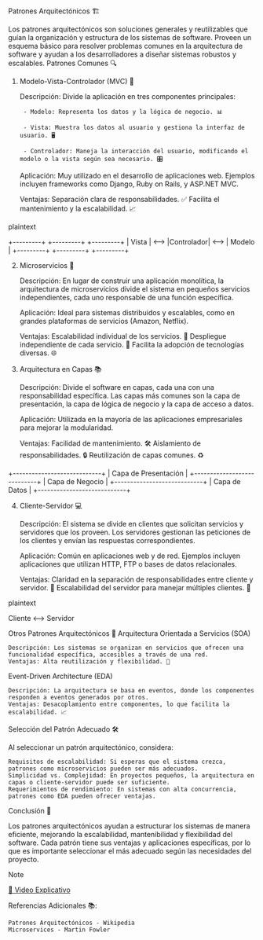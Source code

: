 Patrones Arquitectónicos 🏗️

Los patrones arquitectónicos son soluciones generales y reutilizables que guían la organización y estructura de los sistemas de software. Proveen un esquema básico para resolver problemas comunes en la arquitectura de software y ayudan a los desarrolladores a diseñar sistemas robustos y escalables.
Patrones Comunes 🔍
1. Modelo-Vista-Controlador (MVC) 🎨

    Descripción: Divide la aplicación en tres componentes principales:
   
        - Modelo: Representa los datos y la lógica de negocio. 📊
   
        - Vista: Muestra los datos al usuario y gestiona la interfaz de usuario. 🖥️
   
        - Controlador: Maneja la interacción del usuario, modificando el modelo o la vista según sea necesario. 🎛️

    Aplicación: Muy utilizado en el desarrollo de aplicaciones web. Ejemplos incluyen frameworks como Django, Ruby on Rails, y ASP.NET MVC.

    Ventajas:
        Separación clara de responsabilidades. ✅
        Facilita el mantenimiento y la escalabilidad. 📈

plaintext

  +---------+      +---------+       +---------+
  |  Vista  | <--> |Controlador| <--> |  Modelo |
  +---------+      +---------+       +---------+

2. Microservicios 🧩

    Descripción: En lugar de construir una aplicación monolítica, la arquitectura de microservicios divide el sistema en pequeños servicios independientes, cada uno responsable de una función específica.

    Aplicación: Ideal para sistemas distribuidos y escalables, como en grandes plataformas de servicios (Amazon, Netflix).

    Ventajas:
        Escalabilidad individual de los servicios. 📏
        Despliegue independiente de cada servicio. 🚀
        Facilita la adopción de tecnologías diversas. 🌐

3. Arquitectura en Capas 📚

    Descripción: Divide el software en capas, cada una con una responsabilidad específica. Las capas más comunes son la capa de presentación, la capa de lógica de negocio y la capa de acceso a datos.

    Aplicación: Utilizada en la mayoría de las aplicaciones empresariales para mejorar la modularidad.

    Ventajas:
        Facilidad de mantenimiento. 🛠️
        Aislamiento de responsabilidades. 🔒
        Reutilización de capas comunes. ♻️


+----------------------------+
|    Capa de Presentación    |
+----------------------------+
|       Capa de Negocio      |
+----------------------------+
|        Capa de Datos       |
+----------------------------+


4. Cliente-Servidor 💻

    Descripción: El sistema se divide en clientes que solicitan servicios y servidores que los proveen. Los servidores gestionan las peticiones de los clientes y envían las respuestas correspondientes.

    Aplicación: Común en aplicaciones web y de red. Ejemplos incluyen aplicaciones que utilizan HTTP, FTP o bases de datos relacionales.

    Ventajas:
        Claridad en la separación de responsabilidades entre cliente y servidor. 🌟
        Escalabilidad del servidor para manejar múltiples clientes. 🔄

plaintext

Cliente <--> Servidor

Otros Patrones Arquitectónicos 🔄
Arquitectura Orientada a Servicios (SOA)

    Descripción: Los sistemas se organizan en servicios que ofrecen una funcionalidad específica, accesibles a través de una red.
    Ventajas: Alta reutilización y flexibilidad. 🔗

Event-Driven Architecture (EDA)

    Descripción: La arquitectura se basa en eventos, donde los componentes responden a eventos generados por otros.
    Ventajas: Desacoplamiento entre componentes, lo que facilita la escalabilidad. 📈

Selección del Patrón Adecuado 🛠️

Al seleccionar un patrón arquitectónico, considera:

    Requisitos de escalabilidad: Si esperas que el sistema crezca, patrones como microservicios pueden ser más adecuados.
    Simplicidad vs. Complejidad: En proyectos pequeños, la arquitectura en capas o cliente-servidor puede ser suficiente.
    Requerimientos de rendimiento: En sistemas con alta concurrencia, patrones como EDA pueden ofrecer ventajas.

Conclusión 📝

Los patrones arquitectónicos ayudan a estructurar los sistemas de manera eficiente, mejorando la escalabilidad, mantenibilidad y flexibilidad del software. Cada patrón tiene sus ventajas y aplicaciones específicas, por lo que es importante seleccionar el más adecuado según las necesidades del proyecto.

>[!NOTE]
[🎥 Video Explicativo](https://www.youtube.com/watch?v=87lBMvk75eM&list=PLFHx3afTdaY0KR3h_NVjoWajr2OLRiqPv)



Referencias Adicionales 📚:

    Patrones Arquitectónicos - Wikipedia
    Microservices - Martin Fowler

